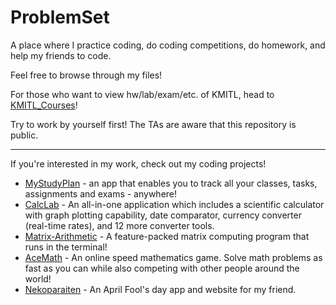 # ProblemSet

A place where I practice coding, do coding competitions, do homework, and help my friends to code.

Feel free to browse through my files!

For those who want to view hw/lab/exam/etc. of KMITL, head to [KMITL_Courses](https://github.com/dulapahv/ProblemSet/tree/main/KMITL_Courses)! 

Try to work by yourself first! The TAs are aware that this repository is public.

---

If you're interested in my work, check out my coding projects!
- [MyStudyPlan](https://github.com/dulapahv/MyStudyPlan) - an app that enables you to track all your classes, tasks, assignments and exams - anywhere!
- [CalcLab](https://github.com/DulapahV/CalcLab) - An all-in-one application which includes a scientific calculator with graph plotting capability, date comparator, currency converter (real-time rates), and 12 more converter tools.
- [Matrix-Arithmetic](https://github.com/DulapahV/Matrix-Arithmetic) - A feature-packed matrix computing program that runs in the terminal!
- [AceMath](https://github.com/DulapahV/AceMath) - An online speed mathematics game. Solve math problems as fast as you can while also competing with other people around the world!
- [Nekoparaiten](https://github.com/DulapahV/Nekoparaiten) - An April Fool's day app and website for my friend.
